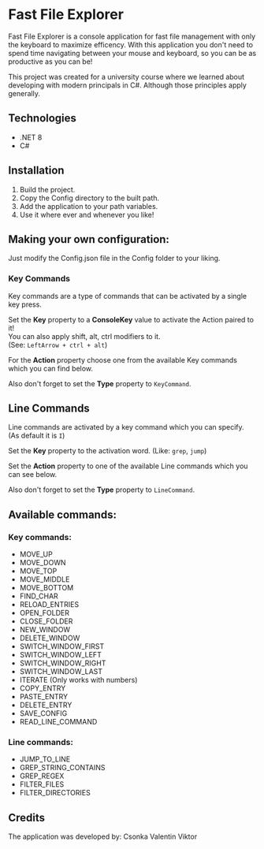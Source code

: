 # Fast File Explorer

Fast File Explorer is a console application for fast file management with only the keyboard to maximize efficency. With this application you don't need to spend time navigating between your mouse and keyboard, so you can be as productive as you can be! 

This project was created for a university course where we learned about developing with modern principals in C#. Although those principles apply generally.

## Technologies

- .NET 8
- C#

## Installation

1. Build the project.
2. Copy the Config directory to the built path.
3. Add the application to your path variables.
4. Use it where ever and whenever you like!

## Making your own configuration:

Just modify the Config.json file in the Config folder to your liking.

### Key Commands

Key commands are a type of commands that can be activated by a single key press.

Set the **Key** property to a **ConsoleKey** value to activate the Action paired to it! <br>
You can also apply shift, alt, ctrl modifiers to it. <br>
(See: `LeftArrow + ctrl + alt`)

For the **Action** property choose one from the available Key commands which you can find below.

Also don't forget to set the **Type** property to `KeyCommand`.

## Line Commands

Line commands are activated by a key command which you can specify. (As default it is `I`)

Set the **Key** property to the activation word. (Like: `grep`, `jump`)

Set the **Action** property to one of the available Line commands which you can see below.

Also don't forget to set the **Type** property to `LineCommand`.

## Available commands:

### Key commands:

- MOVE_UP
- MOVE_DOWN
- MOVE_TOP
- MOVE_MIDDLE
- MOVE_BOTTOM
- FIND_CHAR
- RELOAD_ENTRIES
- OPEN_FOLDER
- CLOSE_FOLDER
- NEW_WINDOW
- DELETE_WINDOW
- SWITCH_WINDOW_FIRST
- SWITCH_WINDOW_LEFT
- SWITCH_WINDOW_RIGHT
- SWITCH_WINDOW_LAST
- ITERATE (Only works with numbers)
- COPY_ENTRY
- PASTE_ENTRY
- DELETE_ENTRY
- SAVE_CONFIG
- READ_LINE_COMMAND

### Line commands:

- JUMP_TO_LINE
- GREP_STRING_CONTAINS
- GREP_REGEX
- FILTER_FILES
- FILTER_DIRECTORIES

## Credits

The application was developed by: Csonka Valentin Viktor
